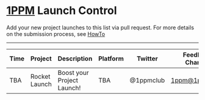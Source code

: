 # [1PPM](http://1ppm.club) Launch Control

Add your new project launches to this list via pull request. For more details on the submission process, see [HowTo](LaunchCountdown_HowTo.md)

---

|Time   |Project  |Description |Platform | Twitter | Feedback Channel| Campaign Link |
|-------|---------|------------|---------|---------|-----------------|---------------|
|TBA | Rocket Launch | Boost your Project Launch! |TBA | @1ppmclub | [1ppm@1ppm.club](1ppm@1ppm.club)| - |
